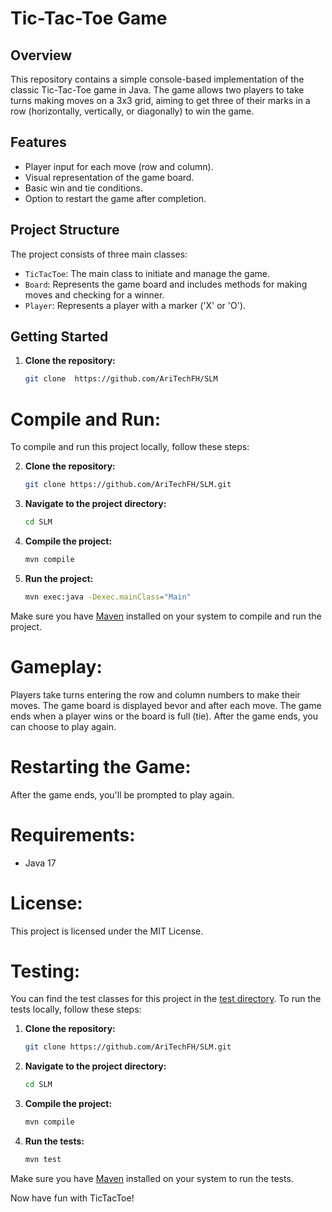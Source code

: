 # Tic-Tac-Toe Game

## Overview

This repository contains a simple console-based implementation of the classic Tic-Tac-Toe game in Java. The game allows two players to take turns making moves on a 3x3 grid, aiming to get three of their marks in a row (horizontally, vertically, or diagonally) to win the game.

## Features

- Player input for each move (row and column).
- Visual representation of the game board.
- Basic win and tie conditions.
- Option to restart the game after completion.

## Project Structure

The project consists of three main classes:

- `TicTacToe`: The main class to initiate and manage the game.
- `Board`: Represents the game board and includes methods for making moves and checking for a winner.
- `Player`: Represents a player with a marker ('X' or 'O').

## Getting Started

1. **Clone the repository:**

   ```bash
   git clone  https://github.com/AriTechFH/SLM

# Compile and Run:

To compile and run this project locally, follow these steps:

2. **Clone the repository:**

    ```bash
    git clone https://github.com/AriTechFH/SLM.git
    ```

3. **Navigate to the project directory:**

    ```bash
    cd SLM
    ```

4. **Compile the project:**

    ```bash
    mvn compile
    ```

5. **Run the project:**

    ```bash
    mvn exec:java -Dexec.mainClass="Main"
    ```

Make sure you have [Maven](https://maven.apache.org/) installed on your system to compile and run the project.


# Gameplay:

Players take turns entering the row and column numbers to make their moves. The game board is displayed bevor and after each move. The game ends when a player wins or the board is full (tie). After the game ends, you can choose to play again.

# Restarting the Game:

After the game ends, you'll be prompted to play again.

# Requirements:

- Java 17

# License:

This project is licensed under the MIT License.


# Testing:

You can find the test classes for this project in the [test directory](https://github.com/AriTechFH/SLM/tree/main/src/test/java). To run the tests locally, follow these steps:

1. **Clone the repository:**

    ```bash
    git clone https://github.com/AriTechFH/SLM.git
    ```

2. **Navigate to the project directory:**

    ```bash
    cd SLM
    ```

3. **Compile the project:**

    ```bash
    mvn compile
    ```

4. **Run the tests:**

    ```bash
    mvn test
    ```

Make sure you have [Maven](https://maven.apache.org/) installed on your system to run the tests.

Now have fun with TicTacToe! 
